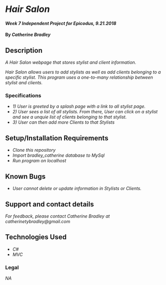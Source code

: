 # _Hair Salon_

#### _Week 7 Independent Project for Epicodus, 9.21.2018_

#### By _**Catherine Bradley**_

## Description

_A Hair Salon webpage that stores stylist and client information._

_Hair Salon allows users to add stylists as well as add clients belonging to a specific stylist. This program uses a one-to-many relationship between stylist and clients._

### Specifications

* _1) User is greeted by a splash page with a link to all stylist page._
* _2) User sees a list of all stylists. From there, User can click on a stylist and see a unquie list of clients belonging to that stylist._
* _3) User can then add more Clients to that Stylists_

## Setup/Installation Requirements

* _Clone this repository_
* _Import bradley_catherine database to MySql_
* _Run program on localhost_

## Known Bugs

* _User cannot delete or update information in Stylists or Clients._

## Support and contact details

_For feedback, please contact Catherine Bradley at catherinetybradley@gmail.com_

## Technologies Used

* _C#_
* _MVC_

### Legal

*NA*

